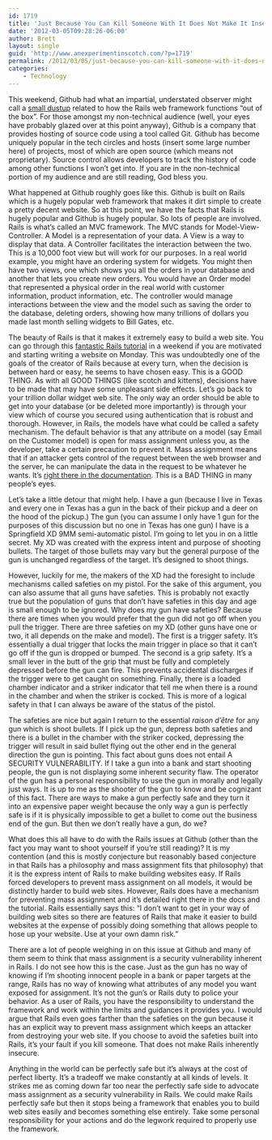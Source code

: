```yaml
---
id: 1719
title: 'Just Because You Can Kill Someone With It Does Not Make It Insecure'
date: '2012-03-05T09:28:26-06:00'
author: Brett
layout: single
guid: 'http://www.anexperimentinscotch.com/?p=1719'
permalink: /2012/03/05/just-because-you-can-kill-someone-with-it-does-not-make-it-insecure/
categories:
    - Technology
---
```


This weekend, Github had what an impartial, understated observer might call a [small dustup](https://github.com/blog/1069-responsible-disclosure-policy) related to how the Rails web framework functions “out of the box”. For those amongst my non-technical audience (well, your eyes have probably glazed over at this point anyway), Github is a company that provides hosting of source code using a tool called Git. Github has become uniquely popular in the tech circles and hosts (insert some large number here) of projects, most of which are open source (which means not proprietary). Source control allows developers to track the history of code among other functions I won’t get into. If you are in the non-technical portion of my audience and are still reading, God bless you.

What happened at Github roughly goes like this. Github is built on Rails which is a hugely popular web framework that makes it dirt simple to create a pretty decent website. So at this point, we have the facts that Rails is hugely popular and Github is hugely popular. So lots of people are involved. Rails is what’s called an MVC framework. The MVC stands for Model-View-Controller. A Model is a representation of your data. A View is a way to display that data. A Controller facilitates the interaction between the two. This is a 10,000 foot view but will work for our purposes. In a real world example, you might have an ordering system for widgets. You might then have two views, one which shows you all the orders in your database and another that lets you create new orders. You would have an Order model that represented a physical order in the real world with customer information, product information, etc. The controller would manage interactions between the view and the model such as saving the order to the database, deleting orders, showing how many trillions of dollars you made last month selling widgets to Bill Gates, etc.

The beauty of Rails is that it makes it extremely easy to build a web site. You can go through this [fantastic Rails tutorial](http://ruby.railstutorial.org/) in a weekend if you are motivated and starting writing a website on Monday. This was undoubtedly one of the goals of the creator of Rails because at every turn, when the decision is between hard or easy, he seems to have chosen easy. This is a GOOD THING. As with all GOOD THINGS (like scotch and kittens), decisions have to be made that may have some unpleasant side effects. Let’s go back to your trillion dollar widget web site. The only way an order should be able to get into your database (or be deleted more importantly) is through your view which of course you secured using authentication that is robust and thorough. However, in Rails, the models have what could be called a safety mechanism. The default behavior is that any attribute on a model (say Email on the Customer model) is open for mass assignment unless you, as the developer, take a certain precaution to prevent it. Mass assignment means that if an attacker gets control of the request between the web browser and the server, he can manipulate the data in the request to be whatever he wants. It’s [right there in the documentation](http://guides.rubyonrails.org/security.html#mass-assignment). This is a BAD THING in many people’s eyes.

Let’s take a little detour that might help. I have a gun (because I live in Texas and every one in Texas has a gun in the back of their pickup and a deer on the hood of the pickup.) The gun (you can assume I only have 1 gun for the purposes of this discussion but no one in Texas has one gun) I have is a Springfield XD 9MM semi-automatic pistol. I’m going to let you in on a little secret. My XD was created with the express intent and purpose of shooting bullets. The target of those bullets may vary but the general purpose of the gun is unchanged regardless of the target. It’s designed to shoot things.

However, luckily for me, the makers of the XD had the foresight to include mechanisms called safeties on my pistol. For the sake of this argument, you can also assume that all guns have safeties. This is probably not exactly true but the population of guns that don’t have safeties in this day and age is small enough to be ignored. Why does my gun have safeties? Because there are times when you would prefer that the gun did not go off when you pull the trigger. There are three safeties on my XD (other guns have one or two, it all depends on the make and model). The first is a trigger safety. It’s essentially a dual trigger that locks the main trigger in place so that it can’t go off if the gun is dropped or bumped. The second is a grip safety. It’s a small lever in the butt of the grip that must be fully and completely depressed before the gun can fire. This prevents accidental discharges if the trigger were to get caught on something. Finally, there is a loaded chamber indicator and a striker indicator that tell me when there is a round in the chamber and when the striker is cocked. This is more of a logical safety in that I can always be aware of the status of the pistol.

The safeties are nice but again I return to the essential *raison d’être* for any gun which is shoot bullets. If I pick up the gun, depress both safeties and there is a bullet in the chamber with the striker cocked, depressing the trigger will result in said bullet flying out the other end in the general direction the gun is pointing. This fact about guns does not entail A SECURITY VULNERABILITY. If I take a gun into a bank and start shooting people, the gun is not displaying some inherent security flaw. The operator of the gun has a personal responsibility to use the gun in morally and legally just ways. It is up to me as the shooter of the gun to know and be cognizant of this fact. There are ways to make a gun perfectly safe and they turn it into an expensive paper weight because the only way a gun is perfectly safe is if it is physically impossible to get a bullet to come out the business end of the gun. But then we don’t really have a gun, do we?

What does this all have to do with the Rails issues at Github (other than the fact you may want to shoot yourself if you’re still reading)? It is my contention (and this is mostly conjecture but reasonably based conjecture in that Rails has a philosophy and mass assignment fits that philosophy) that it is the express intent of Rails to make building websites easy. If Rails forced developers to prevent mass assignment on all models, it would be distinctly harder to build web sites. However, Rails does have a mechanism for preventing mass assignment and it’s detailed right there in the docs and the tutorial. Rails essentially says this: “I don’t want to get in your way of building web sites so there are features of Rails that make it easier to build websites at the expense of possibly doing something that allows people to hose up your website. Use at your own damn risk.”

There are a lot of people weighing in on this issue at Github and many of them seem to think that mass assignment is a security vulnerability inherent in Rails. I do not see how this is the case. Just as the gun has no way of knowing if I’m shooting innocent people in a bank or paper targets at the range, Rails has no way of knowing what attributes of any model you want exposed for assignment. It’s not the gun’s or Rails duty to police your behavior. As a user of Rails, you have the responsibility to understand the framework and work within the limits and guidances it provides you. I would argue that Rails even goes farther than the safeties on the gun because it has an explicit way to prevent mass assignment which keeps an attacker from destroying your web site. If you choose to avoid the safeties built into Rails, it’s your fault if you kill someone. That does not make Rails inherently insecure.

Anything in the world can be perfectly safe but it’s always at the cost of perfect liberty. It’s a tradeoff we make constantly at all kinds of levels. It strikes me as coming down far too near the perfectly safe side to advocate mass assignment as a security vulnerability in Rails. We could make Rails perfectly safe but then it stops being a framework that enables you to build web sites easily and becomes something else entirely. Take some personal responsibility for your actions and do the legwork required to properly use the framework.